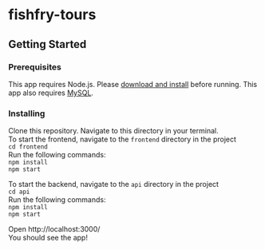 # fishfry-tours

## Getting Started

### Prerequisites
This app requires Node.js. Please [download and install](https://nodejs.org/en/download/) before running.
This app also requires [MySQL](https://www.mysql.com/downloads/).

### Installing
Clone this repository. Navigate to this directory in your terminal.  
To start the frontend, navigate to the `frontend` directory in the project  
`cd frontend`  
Run the following commands:  
`npm install`  
`npm start`  

To start the backend, navigate to the `api` directory in the project  
`cd api`  
Run the following commands:  
`npm install`  
`npm start`  

Open http://localhost:3000/  
You should see the app!
